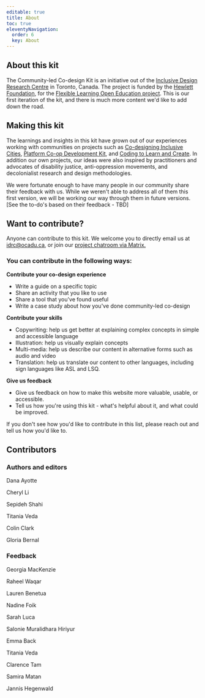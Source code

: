 ```yaml
---
editable: true
title: About
toc: true
eleventyNavigation:
  order: 6
  key: About
---
```

## About this kit

The Community-led Co-design Kit is an initiative out of the [Inclusive Design Research Centre](https://idrc.ocadu.ca/) in Toronto, Canada. The project is funded by the [Hewlett Foundation](https://hewlett.org/), for the [Flexible Learning Open Education project](https://floeproject.org/). This is our first iteration of the kit, and there is much more content we'd like to add down the road.

## Making this kit

The learnings and insights in this kit have grown out of our experiences working with communities on projects such as [Co-designing Inclusive Cities](https://cities.inclusivedesign.ca/), [Platform Co-op Development Kit](https://platform.coop/), and [Coding to Learn and Create](https://www.codelearncreate.org/). In addition our own projects, our ideas were also inspired by practitioners and advocates of disability justice, anti-oppression movements, and decolonialist research and design methodologies.

We were fortunate enough to have many people in our community share their feedback with us. While we weren't able to address all of them this first version, we will be working our way through them in future versions. [See the to-do's based on their feedback - TBD]

## Want to contribute?

Anyone can contribute to this kit. We welcome you to directly email us at idrc@ocadu.ca, or join our [project chatroom via Matrix.](https://matrix.to/#/#fluid-codesign-kit:matrix.org?via=matrix.org)

### **You can contribute in the following ways:**

**Contribute your co-design experience**

- Write a guide on a specific topic
- Share an activity that you like to use
- Share a tool that you've found useful
- Write a case study about how you've done community-led co-design

**Contribute your skills**

- Copywriting: help us get better at explaining complex concepts in simple and accessible language
- Illustration: help us visually explain concepts
- Multi-media: help us describe our content in alternative forms such as audio and video
- Translation: help us translate our content to other languages, including sign languages like ASL and LSQ.

**Give us feedback**

- Give us feedback on how to make this website more valuable, usable, or accessible.
- Tell us how you're using this kit - what's helpful about it, and what could be improved.

If you don't see how you'd like to contribute in this list, please reach out and tell us how you'd like to.

## Contributors

### Authors and editors

Dana Ayotte

Cheryl Li

Sepideh Shahi

Titania Veda

Colin Clark

Gloria Bernal

### Feedback

Georgia MacKenzie

Raheel Waqar

Lauren Benetua

Nadine Foik

Sarah Luca

Salonie Muralidhara Hiriyur

Emma Back

Titania Veda

Clarence Tam

Samira Matan

Jannis Hegenwald
